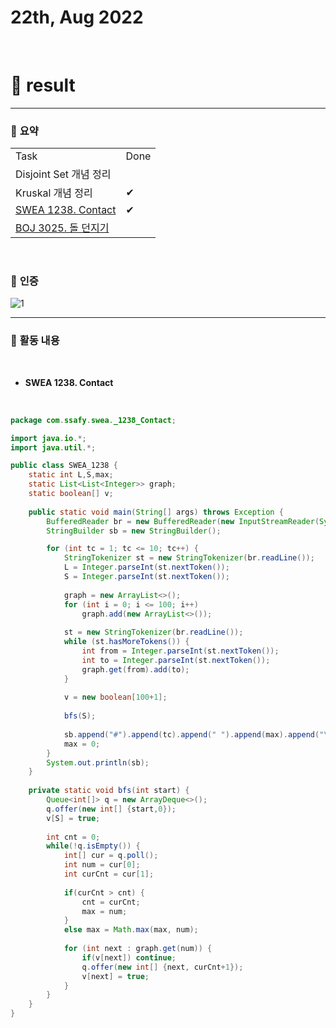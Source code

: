 # 22th, Aug 2022 
<br>

# 🍏 result
---

### 📜 **요약**

<table>
  <tr>
    <td>Task</td>
    <td>Done</td>
  </tr>
	<tr>
		<td>Disjoint Set 개념 정리</td>
		<td></td>
  </tr>
	<tr>
		<td>Kruskal 개념 정리</td>
		<td>✔</td>
	</tr>
	<tr>
		<td><a href = "https://swexpertacademy.com/main/code/problem/problemDetail.do?contestProbId=AV15B1cKAKwCFAYD">SWEA 1238. Contact</td>
		<td>✔</td>
	</tr>
	<tr>
		<td><a href = "https://www.acmicpc.net/problem/3025">BOJ 3025. 돌 던지기</td>
		<td></td>
	</tr>
</table>
<br>

### 📸 **인증**
![1](https://i.imgur.com/hSad6SV.png)
<br>

---

### 📜 **활동 내용**
<br>

- **SWEA 1238. Contact**
<br>

```java
package com.ssafy.swea._1238_Contact;

import java.io.*;
import java.util.*;

public class SWEA_1238 {
	static int L,S,max;
	static List<List<Integer>> graph;
	static boolean[] v;
	
	public static void main(String[] args) throws Exception {
		BufferedReader br = new BufferedReader(new InputStreamReader(System.in));
		StringBuilder sb = new StringBuilder();

		for (int tc = 1; tc <= 10; tc++) {
			StringTokenizer st = new StringTokenizer(br.readLine());
			L = Integer.parseInt(st.nextToken());
			S = Integer.parseInt(st.nextToken());
			
			graph = new ArrayList<>(); 
			for (int i = 0; i <= 100; i++) 
				graph.add(new ArrayList<>());
			
			st = new StringTokenizer(br.readLine());
			while (st.hasMoreTokens()) {
				int from = Integer.parseInt(st.nextToken());
				int to = Integer.parseInt(st.nextToken());
				graph.get(from).add(to);
			}
			
			v = new boolean[100+1];
			
			bfs(S);
			
			sb.append("#").append(tc).append(" ").append(max).append("\n");
			max = 0;
		}
		System.out.println(sb);
	}
	
	private static void bfs(int start) {
		Queue<int[]> q = new ArrayDeque<>();
		q.offer(new int[] {start,0});
		v[S] = true;
		
		int cnt = 0;
		while(!q.isEmpty()) {
			int[] cur = q.poll();
			int num = cur[0];
			int curCnt = cur[1];
			
			if(curCnt > cnt) {
				cnt = curCnt;
				max = num;
			}
			else max = Math.max(max, num);
			
			for (int next : graph.get(num)) {
				if(v[next]) continue;
				q.offer(new int[] {next, curCnt+1});
				v[next] = true;
			}
		}
	}
}
```

<br>
